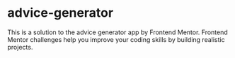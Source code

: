 # advice-generator
This is a solution to the advice generator app by Frontend Mentor. Frontend Mentor challenges help you improve your coding skills by building realistic projects.
